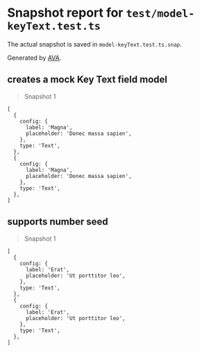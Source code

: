 # Snapshot report for `test/model-keyText.test.ts`

The actual snapshot is saved in `model-keyText.test.ts.snap`.

Generated by [AVA](https://avajs.dev).

## creates a mock Key Text field model

> Snapshot 1

    [
      {
        config: {
          label: 'Magna',
          placeholder: 'Donec massa sapien',
        },
        type: 'Text',
      },
      {
        config: {
          label: 'Magna',
          placeholder: 'Donec massa sapien',
        },
        type: 'Text',
      },
    ]

## supports number seed

> Snapshot 1

    [
      {
        config: {
          label: 'Erat',
          placeholder: 'Ut porttitor leo',
        },
        type: 'Text',
      },
      {
        config: {
          label: 'Erat',
          placeholder: 'Ut porttitor leo',
        },
        type: 'Text',
      },
    ]
